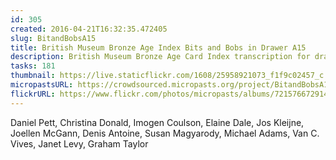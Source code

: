 ```yaml
---
id: 305
created: 2016-04-21T16:32:35.472405
slug: BitandBobsA15
title: British Museum Bronze Age Index Bits and Bobs in Drawer A15
description: British Museum Bronze Age Card Index transcription for drawer B16.
tasks: 181
thumbnail: https://live.staticflickr.com/1608/25958921073_f1f9c02457_c.jpg
micropastsURL: https://crowdsourced.micropasts.org/project/BitandBobsA15
flickrURL: https://www.flickr.com/photos/micropasts/albums/72157667291409201
---
```

Daniel Pett, Christina Donald, Imogen Coulson, Elaine Dale, Jos Kleijne, Joellen McGann, Denis Antoine, Susan Magyarody, Michael Adams, Van C. Vives, Janet Levy, Graham Taylor
